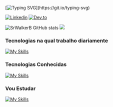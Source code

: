 [![Typing SVG](https://readme-typing-svg.demolab.com?font=Fira+Code&pause=1000&width=435&lines=I'm+SrWalkerB+%F0%9F%A6%86;Welcome+to+my+Github.)](https://git.io/typing-svg)

[![Linkedin](https://img.shields.io/badge/LinkedIn-0077B5?style=for-the-badge&logo=linkedin&logoColor=white)](https://www.linkedin.com/in/walker-brendo-7331191ab/)
[![Dev.to](https://img.shields.io/badge/dev.to-0A0A0A?style=for-the-badge&logo=devdotto&logoColor=white)](https://dev.to/srwalkerb)


![SrWalkerB GitHub stats](https://github-readme-stats.vercel.app/api?username=SrWalkerB&show_icons=true&theme=tokyonight&locale=pt-br)
![](http://github-profile-summary-cards.vercel.app/api/cards/repos-per-language?username=srwalkerb&theme=dark) 

### Tecnologias na qual trabalho diariamente
[![My Skills](https://skillicons.dev/icons?i=nodejs,typescript,js,angular,bootstrap,mongodb,redis,nginx,docker,express,firebase,gcp,linux,git,gitlab,vscode,vim,tailwind,rabbitmq)](https://skillicons.dev)

### Tecnologias Conhecidas
[![My Skills](https://skillicons.dev/icons?i=py,nestjs,fastapi,react,postgres,prisma,heroku,aws)](https://skillicons.dev)

### Vou Estudar
[![My Skills](https://skillicons.dev/icons?i=rust,ruby,c,cpp,cs,rails,dotnet,tensorflow,nextjs,redux,kubernetes,gtk)](https://skillicons.dev)
